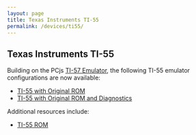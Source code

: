 ```yaml
---
layout: page
title: Texas Instruments TI-55
permalink: /devices/ti55/
---
```


Texas Instruments TI-55
-----------------------

Building on the PCjs [TI-57 Emulator](../ti57/), the following TI-55 emulator configurations are now available:

- [TI-55 with Original ROM](machine/)
- [TI-55 with Original ROM and Diagnostics](machine/diags/)

Additional resources include:

- [TI-55 ROM](rom/)
